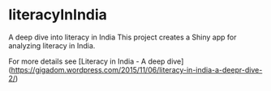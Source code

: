 # literacyInIndia
A deep dive into literacy in India
This project creates a Shiny app for analyzing literacy in India.

For more details see
[Literacy in India - A deep dive] (https://gigadom.wordpress.com/2015/11/06/literacy-in-india-a-deepr-dive-2/)
